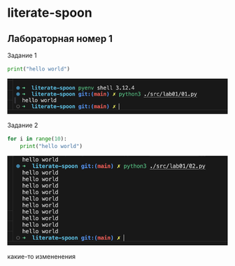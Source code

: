 # literate-spoon

## Лабораторная номер 1

Задание 1

```python
print("hello world")
```

![Задание номер 1](./images/lab01/01.png)


Задание 2

```python
for i in range(10):
    print("hello world")
```
![Задание номер 1](./images/lab01/02.png)


какие-то измененения


